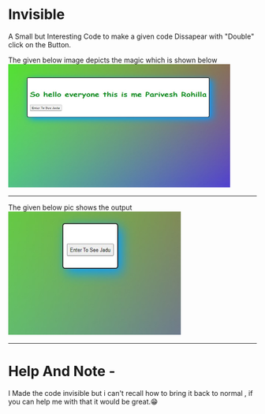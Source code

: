 # Invisible

A Small but Interesting Code to make a given code Dissapear with "Double" click on the Button.

The given below image depicts the magic which is shown below
<br>
<img src ="hide.jpg" style="height:250px;width:450px">
<hr>
The given below pic shows the output 
<br>
<img src="jadu.jpg" style="height:250px;width:350px">
<hr>

# Help And Note -
I Made the code invisible but i can't recall how to bring it back to normal , if you can help me with that it would be great.😁

